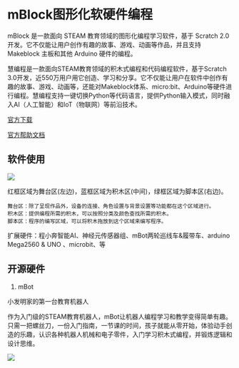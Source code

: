 # mBlock图形化软硬件编程
mBlock 是一款面向 STEAM 教育领域的图形化编程学习软件，基于 Scratch 2.0 开发。它不仅能让用户创作有趣的故事、游戏、动画等作品，并且支持 Makeblock 主板和其他 Arduino 硬件的编程。

慧编程是一款面向STEAM教育领域的积木式编程和代码编程软件，基于Scratch 3.0开发，近550万用户用它创造、学习和分享。它不仅能让用户在软件中创作有趣的故事、游戏、动画等，还能对Makeblock体系、micro:bit、Arduino等硬件进行编程。慧编程支持一键切换Python等代码语言，提供Python输入模式，同时融入AI（人工智能）和IoT（物联网）等前沿技术。

[官方下载](http://www.mblock.cc/zh-home/?noredirect=zh-CN)

[官方帮助文档](http://www.mblock.cc/doc/zh/part-one-basics/tour-of-the-interface.html#工具栏)


## 软件使用
![](http://www.mblock.cc/doc/zh/part-one-basics/2018-11-21-09-36-04.png)

红框区域为舞台区(左边)，蓝框区域为积木区(中间)，绿框区域为脚本区(右边)。

    舞台区：除了呈现作品外，设备的连接、角色设置与背景设置等功能都在这个区域进行。
    积木区：提供编程所需的积木，可以按照分类及颜色查找所需的积木。
    脚本区：程序的编写区域，可以将积木拖放到这个区域来编写程序。


扩展硬件：程小奔智能AI、神经元传感器组、mBot两轮巡线车&履带车、arduino Mega2560 & UNO 、microbit、等


## 开源硬件

1. mBot

小发明家的第一台教育机器人

作为入门级的STEAM教育机器人，mBot让机器人编程学习和教学变得简单有趣。只需一把螺丝刀，一份入门指南，一节课的时间，孩子就能从零开始，体验动手创造的乐趣，认识各种机器人机械和电子零件，入门学习积木式编程，并锻炼逻辑和设计思维。

![](http://www.makeblock.com/wp-content/uploads/2018/08/mbot_%E7%88%86%E7%82%B8%E5%9B%BE_v1.128-2.png)

